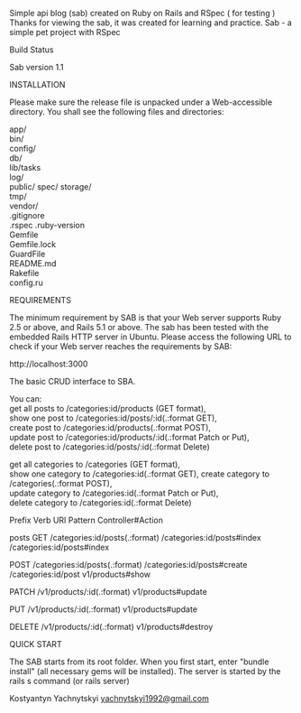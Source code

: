 Simple api blog (sab) created on Ruby on Rails and RSpec ( for testing )
Thanks for viewing the sab, it was created for learning and practice. Sab - a simple pet project with RSpec

Build Status

Sab version 1.1

INSTALLATION

Please make sure the release file is unpacked under a Web-accessible directory. You shall see the following files and directories:

app/  
bin/  
config/  
db/  
lib/tasks  
log/  
public/ 
spec/
storage/  
tmp/  
vendor/  
.gitignore  
.rspec
.ruby-version  
Gemfile  
Gemfile.lock  
GuardFile  
README.md  
Rakefile  
config.ru  

REQUIREMENTS

The minimum requirement by SAB is that your Web server supports Ruby 2.5 or above, and Rails 5.1 or above. The sab has been tested with the embedded Rails HTTP server in Ubuntu. Please access the following URL to check if your Web server reaches the requirements by SAB:

http://localhost:3000

The basic CRUD interface to SBA.

You can:  
get all posts to /categories:id/products (GET format),  
show one post to /categories:id/posts/:id(.:format GET),  
create post to /categories:id/products(.:format POST),  
update post to /categories:id/products/:id(.:format Patch or Put),  
delete post to /categories:id/posts/:id(.:format Delete)  
  
get all categories to /categories (GET format),  
show one category to /categories:id(.:format GET), 
create category to /categories(.:format POST),       
update category to /categories:id(.:format Patch or Put),  
delete category to /categories:id(.:format Delete)  

Prefix Verb URI Pattern Controller#Action  

posts GET /categories:id/posts(.:format) /categories:id/posts#index                                                                            /categories:id/posts#index

POST /categories:id/posts(.:format)  /categories:id/posts#create
/categories:id/post   v1/products#show

  PATCH  /v1/products/:id(.:format)        v1/products#update

  PUT    /v1/products/:id(.:format)                            v1/products#update

  DELETE /v1/products/:id(.:format)      v1/products#destroy


QUICK START

The SAB starts from its root folder. When you first start, enter "bundle install" (all necessary gems will be installed). The server is started by the rails s command (or rails server)

Kostyantyn Yachnytskyi yachnytskyi1992@gmail.com

